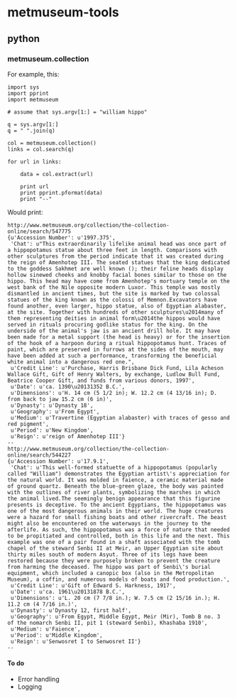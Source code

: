 # metmuseum-tools

## python

### metmuseum.collection

For example, this:

	import sys
	import pprint
	import metmuseum

	# assume that sys.argv[1:] = "william hippo"

	q = sys.argv[1:]
	q = " ".join(q)

	col = metmuseum.collection()
	links = col.search(q)

	for url in links:

		data = col.extract(url)

		print url
		print pprint.pformat(data)
		print "--"
	
Would print:

	http://www.metmuseum.org/collection/the-collection-online/search/547775
	{u'Accession Number': u'1997.375',
	 'Chat': u"This extraordinarily lifelike animal head was once part of a hippopotamus statue about three feet in length. Comparisons with other sculptures from the period indicate that it was created during the reign of Amenhotep III. The seated statues that the king dedicated to the goddess Sakhmet are well known (); their feline heads display hollow sinewed cheeks and knobby facial bones similar to those on the hippo. This head may have come from Amenhotep's mortuary temple on the west bank of the Nile opposite modern Luxor. This temple was mostly dismantled in ancient times, but the site is marked by two colossal statues of the king known as the colossi of Memnon.Excavators have found another, even larger, hippo statue, also of Egyptian alabaster, at the site. Together with hundreds of other sculptures\u2014many of them representing deities in animal form\u2014the hippos would have served in rituals procuring godlike status for the king. On the underside of the animal's jaw is an ancient drill hole. It may have been made for a metal support (the head is heavy) or for the insertion of the hook of a harpoon during a ritual hippopotamus hunt. Traces of paint, which are preserved in furrows at the sides of the mouth, may have been added at such a performance, transforming the beneficial white animal into a dangerous red one.",
	 u'Credit Line': u'Purchase, Harris Brisbane Dick Fund, Lila Acheson Wallace Gift, Gift of Henry Walters, by exchange, Ludlow Bull Fund, Beatrice Cooper Gift, and funds from various donors, 1997',
	 u'Date': u'ca. 1390\u20131352 B.C.',
	 u'Dimensions': u'H. 14 cm (5 1/2 in); W. 12.2 cm (4 13/16 in); D. from back to jaw 15.2 cm (6 in)',
	 u'Dynasty': u'Dynasty 18',
	 u'Geography': u'From Egypt',
	 u'Medium': u'Travertine (Egyptian alabaster) with traces of gesso and red pigment',
	 u'Period': u'New Kingdom',
	 u'Reign': u'reign of Amenhotep III'}
	--
	http://www.metmuseum.org/collection/the-collection-online/search/544227
	{u'Accession Number': u'17.9.1',
	 'Chat': u'This well-formed statuette of a hippopotamus (popularly called "William") demonstrates the Egyptian artist\'s appreciation for the natural world. It was molded in faience, a ceramic material made of ground quartz. Beneath the blue-green glaze, the body was painted with the outlines of river plants, symbolizing the marshes in which the animal lived.The seemingly benign appearance that this figurine presents is deceptive. To the ancient Egyptians, the hippopotamus was one of the most dangerous animals in their world. The huge creatures were a hazard for small fishing boats and other rivercraft. The beast might also be encountered on the waterways in the journey to the afterlife. As such, the hippopotamus was a force of nature that needed to be propitiated and controlled, both in this life and the next. This example was one of a pair found in a shaft associated with the tomb chapel of the steward Senbi II at Meir, an Upper Egyptian site about thirty miles south of modern Asyut. Three of its legs have been restored because they were purposely broken to prevent the creature from harming the deceased. The hippo was part of Senbi\'s burial equipment, which included a canopic box (also in the Metropolitan Museum), a coffin, and numerous models of boats and food production.',
	 u'Credit Line': u'Gift of Edward S. Harkness, 1917',
	 u'Date': u'ca. 1961\u20131878 B.C.',
	 u'Dimensions': u'L. 20 cm (7 7/8 in.); W. 7.5 cm (2 15/16 in.); H. 11.2 cm (4 7/16 in.)',
	 u'Dynasty': u'Dynasty 12, first half',
	 u'Geography': u'From Egypt, Middle Egypt, Meir (Mir), Tomb B no. 3  of the nomarch Senbi II, pit 1 (steward Senbi), Khashaba 1910',
	 u'Medium': u'Faience',
	 u'Period': u'Middle Kingdom',
	 u'Reign': u'Senwosret I to Senwosret II'}
	--

#### To do

* Error handling
* Logging
